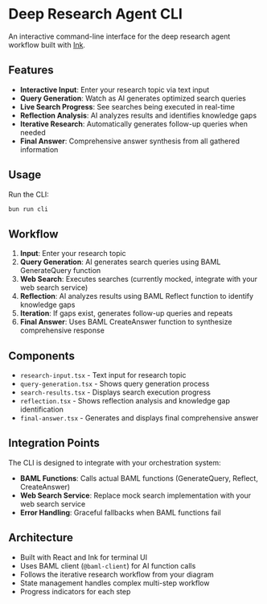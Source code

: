 # Deep Research Agent CLI

An interactive command-line interface for the deep research agent workflow built with [Ink](https://github.com/vadimdemedes/ink).

## Features

- **Interactive Input**: Enter your research topic via text input
- **Query Generation**: Watch as AI generates optimized search queries
- **Live Search Progress**: See searches being executed in real-time
- **Reflection Analysis**: AI analyzes results and identifies knowledge gaps
- **Iterative Research**: Automatically generates follow-up queries when needed
- **Final Answer**: Comprehensive answer synthesis from all gathered information

## Usage

Run the CLI:

```bash
bun run cli
```

## Workflow

1. **Input**: Enter your research topic
2. **Query Generation**: AI generates search queries using BAML GenerateQuery function
3. **Web Search**: Executes searches (currently mocked, integrate with your web search service)
4. **Reflection**: AI analyzes results using BAML Reflect function to identify knowledge gaps
5. **Iteration**: If gaps exist, generates follow-up queries and repeats
6. **Final Answer**: Uses BAML CreateAnswer function to synthesize comprehensive response

## Components

- `research-input.tsx` - Text input for research topic
- `query-generation.tsx` - Shows query generation process
- `search-results.tsx` - Displays search execution progress
- `reflection.tsx` - Shows reflection analysis and knowledge gap identification
- `final-answer.tsx` - Generates and displays final comprehensive answer

## Integration Points

The CLI is designed to integrate with your orchestration system:

- **BAML Functions**: Calls actual BAML functions (GenerateQuery, Reflect, CreateAnswer)
- **Web Search Service**: Replace mock search implementation with your web search service
- **Error Handling**: Graceful fallbacks when BAML functions fail

## Architecture

- Built with React and Ink for terminal UI
- Uses BAML client (`@baml-client`) for AI function calls
- Follows the iterative research workflow from your diagram
- State management handles complex multi-step workflow
- Progress indicators for each step 